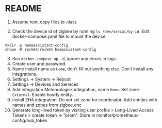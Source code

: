 # README

1) Assume root, copy files to `/data`

2) Check the device id of zigbee by running `ls /dev/serial/by-id`.
   Edit docker-compose.yaml file to mount the device

```
mkdir -p homeassistant-config
chown -R rock64:rock64 homassistant-config
```

3) Run `docker-compose up -d`, ignore any errors in logs.
4) Create user and password.
5) Name install name as `Home`, don't fill out anything else. Don't install any integrations.
6) Settings -> System -> Reboot
7) Settings -> Devices and Services
8) Add Integration Meteorologisk integration, name `Home`. Set zone `External`. Enable hourly entity.
9) Install ZHA integration. Do not set zone for coordinator. Add entities with names and zones from zigbee.enc
10) Generate long-lived token by visiting user profile > Long-Lived Access Tokens > create token -> "prom". Store in monitor/prometheus-config/hub_token
